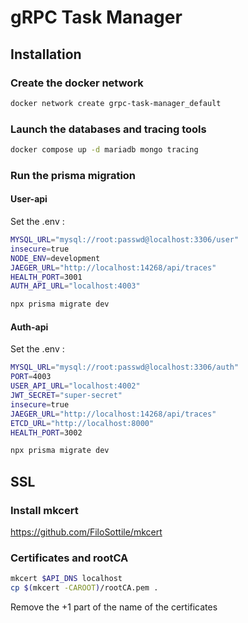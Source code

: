 # gRPC Task Manager

## Installation

### Create the docker network

```bash
docker network create grpc-task-manager_default
```

### Launch the databases and tracing tools

```bash
docker compose up -d mariadb mongo tracing
```

### Run the prisma migration
#### User-api

Set the .env :
```bash
MYSQL_URL="mysql://root:passwd@localhost:3306/user"
insecure=true
NODE_ENV=development
JAEGER_URL="http://localhost:14268/api/traces"
HEALTH_PORT=3001
AUTH_API_URL="localhost:4003"
```

```bash
npx prisma migrate dev
```
#### Auth-api

Set the .env :
```bash
MYSQL_URL="mysql://root:passwd@localhost:3306/auth"
PORT=4003
USER_API_URL="localhost:4002"
JWT_SECRET="super-secret"
insecure=true
JAEGER_URL="http://localhost:14268/api/traces"
ETCD_URL="http://localhost:8000"
HEALTH_PORT=3002
```

```bash
npx prisma migrate dev
```

## SSL

### Install mkcert 

https://github.com/FiloSottile/mkcert

### Certificates and rootCA

```bash
mkcert $API_DNS localhost
cp $(mkcert -CAROOT)/rootCA.pem .
```

Remove the +1 part of the name of the certificates 